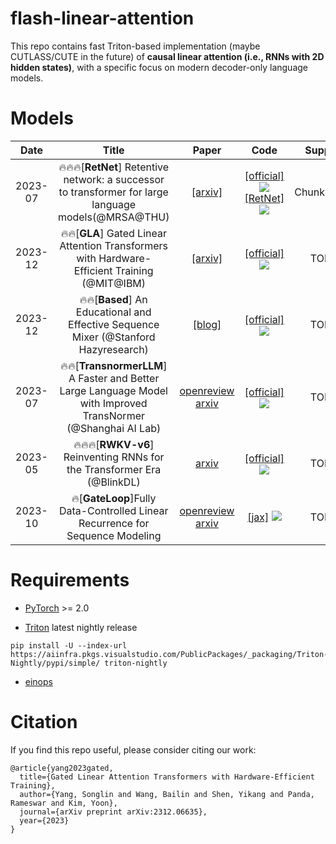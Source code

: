 # flash-linear-attention
This repo contains fast Triton-based implementation (maybe CUTLASS/CUTE in the future) of **causal linear attention (i.e., RNNs with 2D hidden states)**, with a specific focus on modern decoder-only language models. 

# Models


|Date|Title|Paper|Code|Support|
|:---:|:---:|:---:|:---:|:---:|
|2023-07|🔥🔥🔥[**RetNet**] Retentive network: a successor to transformer for large language models(@MRSA@THU)|[[arxiv]](https://arxiv.org/abs/2307.08621)|[[official]](https://github.com/microsoft/torchscale/tree/main) ![](https://img.shields.io/github/stars/microsoft/torchscale.svg?style=social)[[RetNet]](https://github.com/Jamie-Stirling/RetNet/tree/main) ![](https://img.shields.io/github/stars/Jamie-Stirling/RetNet.svg?style=social) | Chunkwise✅ |
|2023-12|🔥🔥[**GLA**] Gated Linear Attention Transformers with Hardware-Efficient Training (@MIT@IBM)|[[arxiv]](https://arxiv.org/abs/2312.06635)|[[official]](https://github.com/berlino/gated_linear_attention) ![](https://img.shields.io/github/stars/berlino/gated_linear_attention.svg?style=social) | TODO |
|2023-12|🔥🔥[**Based**] An Educational and Effective Sequence Mixer (@Stanford Hazyresearch)|[[blog]](https://hazyresearch.stanford.edu/blog/2023-12-11-zoology2-based)|[[official]](https://github.com/HazyResearch/zoology) ![](https://img.shields.io/github/stars/HazyResearch/zoology.svg?style=social) | TODO |
|2023-07|🔥🔥[**TransnormerLLM**] A Faster and Better Large Language Model with Improved TransNormer (@Shanghai AI Lab)|[openreview](https://openreview.net/forum?id=OROKjdAfjs) [arxiv](https://arxiv.org/abs/2307.14995) | [[official]](https://github.com/OpenNLPLab/TransnormerLLM) ![](https://img.shields.io/github/stars/OpenNLPLab/TransnormerLLM.svg?style=social) | TODO
|2023-05|🔥🔥🔥[**RWKV-v6**] Reinventing RNNs for the Transformer Era (@BlinkDL)|[arxiv](https://arxiv.org/abs/2305.13048)|[[official]](https://github.com/BlinkDL/RWKV-LM) ![](https://img.shields.io/github/stars/BlinkDL/RWKV-LM.svg?style=social) | TODO 
|2023-10|🔥[**GateLoop**]Fully Data-Controlled Linear Recurrence for Sequence Modeling|[openreview](https://openreview.net/forum?id=02Ug9N8DCI) [arxiv](https://arxiv.org/abs/2311.01927) | [[jax]](https://github.com/lucidrains/gateloop-transformer) ![](https://img.shields.io/github/stars/lucidrains/gateloop-transformer.svg?style=social) | TODO


# Requirements
- [PyTorch](https://pytorch.org/) >= 2.0

- [Triton](https://github.com/openai/triton) latest nightly release
```
pip install -U --index-url https://aiinfra.pkgs.visualstudio.com/PublicPackages/_packaging/Triton-Nightly/pypi/simple/ triton-nightly
```

- [einops](https://einops.rocks/)

# Citation
If you find this repo useful, please consider citing our work:
```
@article{yang2023gated,
  title={Gated Linear Attention Transformers with Hardware-Efficient Training},
  author={Yang, Songlin and Wang, Bailin and Shen, Yikang and Panda, Rameswar and Kim, Yoon},
  journal={arXiv preprint arXiv:2312.06635},
  year={2023}
}
```


